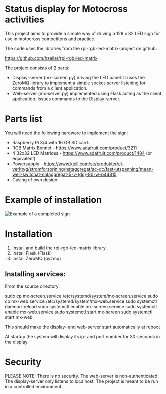 # Status display for Motocross activities

This project aims to provide a simple way of driving a 128 x 32 LED sign for use in motocross competitons and practice. 

The code uses the libraries from the rpi-rgb-led-matrix-project on github:

https://github.com/hzeller/rpi-rgb-led-matrix

The project consists of 2 parts:

 * Display-server (mx-screen.py) driving the LED panel. It uses the ZeroMQ library to implement a simple socket-server listening for commands from a client application.
 * Web-server (mx-server.py) implemented using Flask acting as the client application. Issues commands to the Display-server.
 
# Parts list

You will need the following hardware to implement the sign:

 * Raspberry Pi 3/4 with 16 GB SD card.
 * RGB Matrix Bonnet - https://www.adafruit.com/product/3211
 * 4 32x32 LED Matrices - https://www.adafruit.com/product/1484 (or equivalent)
 * Powersupply - https://www.kjell.com/se/produkter/el-verktyg/stromforsorjning/nataggregat/ac-dc/fast-utspanning/mean-well-switchat-nataggregat-5-v-(dc)-90-w-p44815
 * Casing of own design.
 
# Example of installation

![Example of a completed sign](/images/mxsign1.png)

# Installation

1. Install and build the rpi-rgb-led-matrix library
2. Install Flask (Flask)
3. Install ZeroMQ (pyzmq)

## Installing services:

From the source directory:

  sudo cp mx-screen.service /etc/systemd/system/mx-screen.service
  sudo cp mx-web.service /etc/systemd/system/mx-web.service
  sudo systemctl daemon-reload
  sudo systemctl enable mx-screen.service
  sudo systemctl enable mx-web.service
  sudo systemctl start mx-screen
  sudo systemctl start mx-web
  
This should make the display- and web-server start automatically at reboot

At startup the system will display its ip- and port number for 30-seconds in the display.

# Security

PLEASE NOTE: There is no security. The web-server is non-authenticated. The display-server only listens to localhost. The project is meant to be run in a controlled environment.

  



